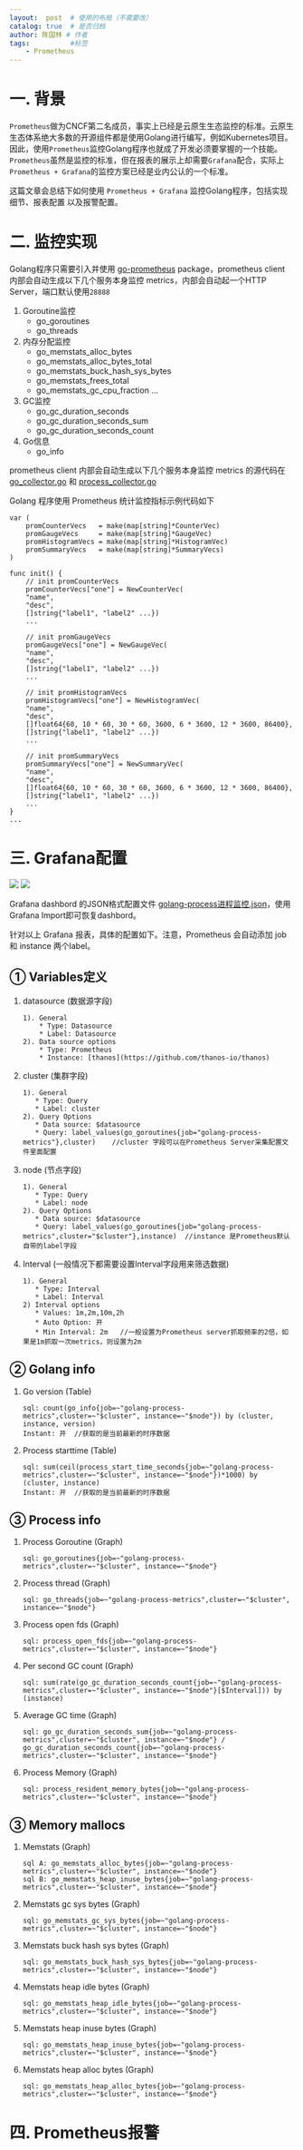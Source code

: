 ```yaml
---
layout:  post  # 使用的布局（不需要改）
catalog: true  # 是否归档
author: 陈国林 # 作者
tags:          #标签
    - Prometheus
---
```


# 一. 背景
`Prometheus`做为CNCF第二名成员，事实上已经是云原生生态监控的标准。云原生生态体系绝大多数的开源组件都是使用Golang进行编写，例如Kubernetes项目。因此，使用`Prometheus`监控Golang程序也就成了开发必须要掌握的一个技能。`Prometheus`虽然是监控的标准，但在报表的展示上却需要`Grafana`配合，实际上`Prometheus + Grafana`的监控方案已经是业内公认的一个标准。

这篇文章会总结下如何使用 `Prometheus + Grafana` 监控Golang程序，包括实现细节、报表配置 以及报警配置。

# 二. 监控实现
Golang程序只需要引入并使用 [go-prometheus](https://github.com/chenguolin/go-prometheus) package，prometheus client 内部会自动生成以下几个服务本身监控 metrics，内部会自动起一个HTTP Server，端口默认使用`28888`

1. Goroutine监控
   + go_goroutines
   + go_threads
2. 内存分配监控
   + go_memstats_alloc_bytes
   + go_memstats_alloc_bytes_total
   + go_memstats_buck_hash_sys_bytes
   + go_memstats_frees_total
   + go_memstats_gc_cpu_fraction
   ...
3. GC监控
   + go_gc_duration_seconds
   + go_gc_duration_seconds_sum
   + go_gc_duration_seconds_count
4. Go信息
   + go_info
   
prometheus client 内部会自动生成以下几个服务本身监控 metrics 的源代码在 [go_collector.go](https://github.com/prometheus/client_golang/blob/master/prometheus/go_collector.go) 和 [process_collector.go](https://github.com/prometheus/client_golang/blob/master/prometheus/process_collector.go)

Golang 程序使用 Prometheus 统计监控指标示例代码如下
```
var (
    promCounterVecs   = make(map[string]*CounterVec)
    promGaugeVecs     = make(map[string]*GaugeVec)
    promHistogramVecs = make(map[string]*HistogramVec)
    promSummaryVecs   = make(map[string]*SummaryVecs)
)

func init() {
    // init promCounterVecs
    promCounterVecs["one"] = NewCounterVec(
	"name",
	"desc",
	[]string{"label1", "label2" ...})
    ...

    // init promGaugeVecs
    promGaugeVecs["one"] = NewGaugeVec(
	"name",
	"desc",
	[]string{"label1", "label2" ...})
    ...

    // init promHistogramVecs
    promHistogramVecs["one"] = NewHistogramVec(
	"name",
	"desc",
	[]float64{60, 10 * 60, 30 * 60, 3600, 6 * 3600, 12 * 3600, 86400},
	[]string{"label1", "label2" ...})
    ...
    
    // init promSummaryVecs
    promSummaryVecs["one"] = NewSummaryVec(
	"name",
	"desc",
	[]float64{60, 10 * 60, 30 * 60, 3600, 6 * 3600, 12 * 3600, 86400},
	[]string{"label1", "label2" ...})
    ...
}
...

```

# 三. Grafana配置
![](https://github.com/chenguolin/chenguolin.github.io/blob/master/data/image/prometheus-monitor-golang-grafana-1.png?raw=true)
![](https://github.com/chenguolin/chenguolin.github.io/blob/master/data/image/prometheus-monitor-golang-grafana-2.png?raw=true)

Grafana dashbord 的JSON格式配置文件 [golang-process进程监控.json](https://github.com/chenguolin/chenguolin.github.io/blob/master/data/grafana/Golang-Process%E8%BF%9B%E7%A8%8B%E7%9B%91%E6%8E%A7.json)，使用Grafana Import即可恢复dashbord。

针对以上 Grafana 报表，具体的配置如下。注意，Prometheus 会自动添加 job 和 instance 两个label。 

## ① Variables定义
1. datasource   (数据源字段)
   ```
   1). General
       * Type: Datasource
       * Label: Datasource
   2). Data source options
       * Type: Prometheus
       * Instance: [thanos](https://github.com/thanos-io/thanos)
    ```
2. cluster   (集群字段)
    ```
    1). General
       * Type: Query
       * Label: cluster
    2). Query Options
       * Data source: $datasource
       * Query: label_values(go_goroutines{job="golang-process-metrics"},cluster)    //cluster 字段可以在Prometheus Server采集配置文件里面配置
    ```
3. node   (节点字段)
    ```
    1). General
       * Type: Query
       * Label: node
    2). Query Options
       * Data source: $datasource
       * Query: label_values(go_goroutines{job="golang-process-metrics",cluster="$cluster"},instance)  //instance 是Prometheus默认自带的label字段
     ```
4. Interval  (一般情况下都需要设置Interval字段用来筛选数据)
    ```
    1). General
       * Type: Interval
       * Label: Interval
    2) Interval options
       * Values: 1m,2m,10m,2h
       * Auto Option: 开
       * Min Interval: 2m   //一般设置为Prometheus server抓取频率的2倍，如果是1m抓取一次metrics，则设置为2m
    ```
    
## ② Golang info
1. Go version  (Table)
   ```
   sql: count(go_info{job=~"golang-process-metrics",cluster=~"$cluster", instance=~"$node"}) by (cluster, instance, version)
   Instant: 开  //获取的是当前最新的时序数据
   ```
2. Process starttime  (Table)
   ```
   sql: sum(ceil(process_start_time_seconds{job=~"golang-process-metrics",cluster=~"$cluster", instance=~"$node"})*1000) by (cluster, instance)
   Instant: 开  //获取的是当前最新的时序数据
   ```
   
## ③ Process info
1. Process Goroutine  (Graph)
   ```
   sql: go_goroutines{job=~"golang-process-metrics",cluster=~"$cluster", instance=~"$node"}
   ```
2. Process thread    (Graph)
   ```
   sql: go_threads{job=~"golang-process-metrics",cluster=~"$cluster", instance=~"$node"}
   ```
3. Process open fds    (Graph)
   ```
   sql: process_open_fds{job=~"golang-process-metrics",cluster=~"$cluster", instance=~"$node"}  
   ```
4. Per second GC count    (Graph)
   ```
   sql: sum(rate(go_gc_duration_seconds_count{job=~"golang-process-metrics",cluster=~"$cluster", instance=~"$node"}[$Interval])) by (instance)
   ```
5. Average GC time   (Graph)
   ```
   sql: go_gc_duration_seconds_sum{job=~"golang-process-metrics",cluster=~"$cluster", instance=~"$node"} / go_gc_duration_seconds_count{job=~"golang-process-metrics",cluster=~"$cluster", instance=~"$node"}
   ```
6. Process Memory   (Graph)
   ```
   sql: process_resident_memory_bytes{job=~"golang-process-metrics",cluster=~"$cluster", instance=~"$node"}
   ```

## ③ Memory mallocs
1. Memstats   (Graph)
   ```
   sql A: go_memstats_alloc_bytes{job=~"golang-process-metrics",cluster=~"$cluster", instance=~"$node"}
   sql B: go_memstats_heap_inuse_bytes{job=~"golang-process-metrics",cluster=~"$cluster", instance=~"$node"}
   ```
2. Memstats gc sys bytes   (Graph)
   ```
   sql: go_memstats_gc_sys_bytes{job=~"golang-process-metrics",cluster=~"$cluster", instance=~"$node"}
   ```
3. Memstats buck hash sys bytes   (Graph)
   ```
   sql: go_memstats_buck_hash_sys_bytes{job=~"golang-process-metrics",cluster=~"$cluster", instance=~"$node"}
   ```
4. Memstats heap idle bytes   (Graph)
   ```
   sql: go_memstats_heap_idle_bytes{job=~"golang-process-metrics",cluster=~"$cluster", instance=~"$node"}
   ```
5. Memstats heap inuse bytes   (Graph)
   ```
   sql: go_memstats_heap_inuse_bytes{job=~"golang-process-metrics",cluster=~"$cluster", instance=~"$node"}
   ```
6. Memstats heap alloc bytes   (Graph)
   ```
   sql: go_memstats_heap_alloc_bytes{job=~"golang-process-metrics",cluster=~"$cluster", instance=~"$node"}
   ```

# 四. Prometheus报警
